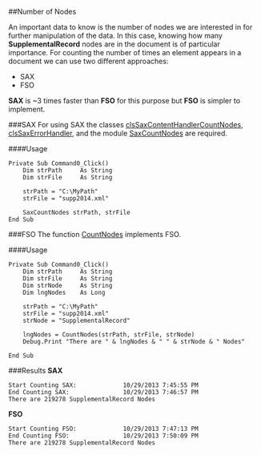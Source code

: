 ##Number of Nodes

An important data to know is the number of nodes we are interested in for further manipulation of the data. 
In this case, knowing how many **SupplementalRecord** nodes are in the document is of particular importance.
For counting the number of times an element appears in a document we can use two different approaches:
* SAX
* FSO

**SAX** is ~3 times faster than **FSO** for this purpose but **FSO** is simpler to implement.

###SAX
For using SAX the classes [clsSaxContentHandlerCountNodes](../Functions/clsSaxContentHandlerCountNodes.vb),
[clsSaxErrorHandler](../Functions/clsSaxErrorHandler.vb), 
and the module [SaxCountNodes](../Functions/SaxCountNodes.vb) are required.

####Usage

	Private Sub Command0_Click()
	    Dim strPath     As String
	    Dim strFile     As String
	    
	    strPath = "C:\MyPath"
	    strFile = "supp2014.xml"
	    
	    SaxCountNodes strPath, strFile
	End Sub


###FSO
The function [CountNodes](../Functions/CountNodes.vb) implements FSO.

####Usage

	Private Sub Command0_Click()
		Dim strPath     As String
		Dim strFile     As String
		Dim strNode     As String
		Dim lngNodes    As Long
		
		strPath = "C:\MyPath"
		strFile = "supp2014.xml"
		strNode = "SupplementalRecord"
		
		lngNodes = CountNodes(strPath, strFile, strNode)
		Debug.Print "There are " & lngNodes & " " & strNode & " Nodes"
		
	End Sub

###Results
**SAX**

	Start Counting SAX:           	10/29/2013 7:45:55 PM 
	End Counting SAX:           	10/29/2013 7:46:57 PM 
	There are 219278 SupplementalRecord Nodes
	
**FSO**

	Start Counting FSO:           	10/29/2013 7:47:13 PM 
	End Counting FSO:           	10/29/2013 7:50:09 PM 
	There are 219278 SupplementalRecord Nodes
